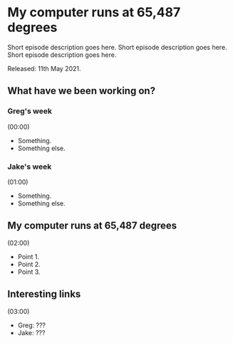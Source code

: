 # My computer runs at 65,487 degrees

Short episode description goes here. Short episode description goes here. Short episode description goes here.

Released: 11th May 2021.

## What have we been working on?

### Greg's week

(00:00)

+ Something.
+ Something else.

### Jake's week

(01:00)

+ Something.
+ Something else.

## My computer runs at 65,487 degrees

(02:00)

+ Point 1.
+ Point 2.
+ Point 3.

## Interesting links

(03:00)

+ Greg: ???
+ Jake: ???
